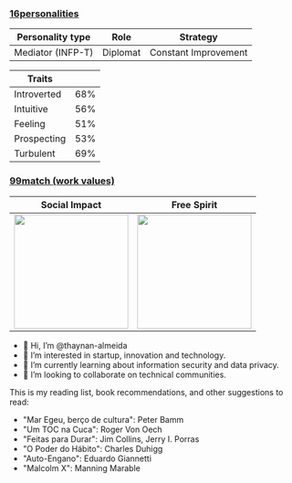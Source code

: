 ### [16personalities](https://www.16personalities.com/)

| Personality type | Role | Strategy |
| --- | --- | --- |
| Mediator (INFP-T) | Diplomat | Constant Improvement |

| Traits | |
| -- | -- |
| Introverted | 68% |
| Intuitive | 56% |
| Feeling | 51% |
| Prospecting | 53% |
| Turbulent | 69% |

### [99match (work values)](https://www.99jobs.com/)

| Social Impact | Free Spirit |
| --- | --- |
| <img src="https://f55f12fe8ec0186f.cdn.gocache.net/assets/v4/match/persona-social-impact-9033718b426739e224c7a9dbeb11b09184847f486fb9b376231dc609f10c5a1a.png" width="200"> | <img src="https://f55f12fe8ec0186f.cdn.gocache.net/assets/v4/match/persona-free-spirit-19d13a884139c81b568eeb4807e119bbdff3c6da9a1ae3d58ee68288b8acd6d5.png" width="200"> |



- 👋 Hi, I’m @thaynan-almeida
- 👀 I’m interested in startup, innovation and technology.
- 🌱 I’m currently learning about information security and data privacy.
- 💞️ I’m looking to collaborate on technical communities.

This is my reading list, book recommendations, and other suggestions to read:

* "Mar Egeu, berço de cultura": Peter Bamm
* "Um TOC na Cuca": Roger Von Oech
* "Feitas para Durar": Jim Collins, Jerry I. Porras
* "O Poder do Hábito": Charles Duhigg
* "Auto-Engano": Eduardo Giannetti
* "Malcolm X": Manning Marable

